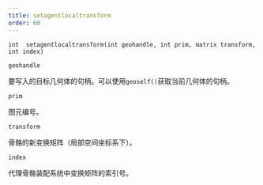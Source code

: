 ```yaml
---
title: setagentlocaltransform
order: 60
---
```

`int  setagentlocaltransform(int geohandle, int prim, matrix transform, int index)`

`geohandle`

要写入的目标几何体的句柄。可以使用`geoself()`获取当前几何体的句柄。

`prim`

图元编号。

`transform`

骨骼的新变换矩阵（局部空间坐标系下）。

`index`

代理骨骼装配系统中变换矩阵的索引号。
